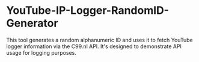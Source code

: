 # YouTube-IP-Logger-RandomID-Generator
This tool generates a random alphanumeric ID and uses it to fetch YouTube logger information via the C99.nl API. It's designed to demonstrate API usage for logging purposes.
